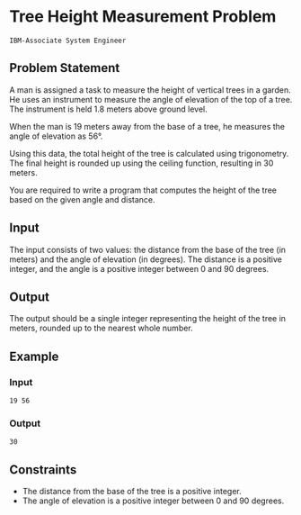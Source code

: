 # Tree Height Measurement Problem

`IBM-Associate System Engineer`

## Problem Statement

A man is assigned a task to measure the height of vertical trees in a garden. He uses an instrument to measure the angle of elevation of the top of a tree. The instrument is held 1.8 meters above ground level.

When the man is 19 meters away from the base of a tree, he measures the angle of elevation as 56°.

Using this data, the total height of the tree is calculated using trigonometry. The final height is rounded up using the ceiling function, resulting in 30 meters.

You are required to write a program that computes the height of the tree based on the given angle and distance.

## Input

The input consists of two values: the distance from the base of the tree (in meters) and the angle of elevation (in degrees). The distance is a positive integer, and the angle is a positive integer between 0 and 90 degrees.

## Output

The output should be a single integer representing the height of the tree in meters, rounded up to the nearest whole number.

## Example

### Input

```
19 56
```

### Output

```
30
```

## Constraints

- The distance from the base of the tree is a positive integer.
- The angle of elevation is a positive integer between 0 and 90 degrees.
